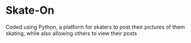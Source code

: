 # Skate-On
Coded using Python, a platform for skaters to post their pictures of them skating, while also allowing others to view their posts
